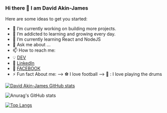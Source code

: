 ### Hi there 👋 I am David Akin-James

Here are some ideas to get you started:

- 🔭 I’m currently working on building more projects.
 - 🌱 I’m addicted to learning and growing every day.
- 🌱 I’m currently learning React and NodeJS
- 💬 Ask me about ...
- 📫 How to reach me:
-  :bulb: [DEV](https://dev.to/davidakinjames)
-  :office: [LinkedIn](https://www.linkedin.com/in/akinwande-david-akin-james-58b411198/)
-  :speech_balloon: [FACEBOOK](https://web.facebook.com/david.akinjames.5/)
- ⚡ Fun fact About me:
--> :soccer: I love football
--> :drum: : I love playing the drums

[![David Akin-James GitHub stats](https://github-readme-stats.vercel.app/api?username=DavidAkinJames)](https://github.com/anuraghazra/github-readme-stats)

![Anurag's GitHub stats](https://github-readme-stats.vercel.app/api?username=DavidAkinJames&show_icons=true&theme=onedark)


[![Top Langs](https://github-readme-stats.vercel.app/api/top-langs/?username=DavidAkinJames)](https://github.com/anuraghazra/github-readme-stats)
